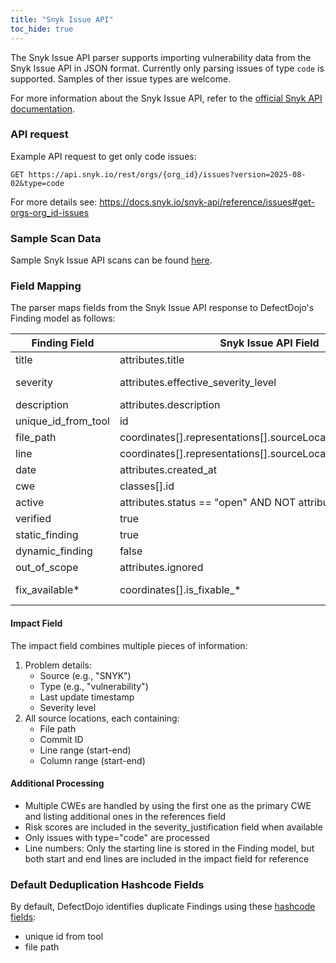 ```yaml
---
title: "Snyk Issue API"
toc_hide: true
---
```

The Snyk Issue API parser supports importing vulnerability data from the Snyk Issue API in JSON format. Currently only parsing issues of type `code` is supported. Samples of ther issue types are welcome.

For more information about the Snyk Issue API, refer to the [official Snyk API documentation](https://docs.snyk.io/snyk-api/reference/issues#get-orgs-org_id-issues).

### API request
Example API request to get only code issues:
```
GET https://api.snyk.io/rest/orgs/{org_id}/issues?version=2025-08-02&type=code
```

For more details see: https://docs.snyk.io/snyk-api/reference/issues#get-orgs-org_id-issues

### Sample Scan Data
Sample Snyk Issue API scans can be found [here](https://github.com/DefectDojo/django-DefectDojo/tree/master/unittests/scans/snyk_issue_api).

### Field Mapping
The parser maps fields from the Snyk Issue API response to DefectDojo's Finding model as follows:

| Finding Field | Snyk Issue API Field | Notes |
|--------------|---------------------|-------|
| title | attributes.title | |
| severity | attributes.effective_severity_level | Mapped to Critical/High/Medium/Low/Info |
| description | attributes.description | |
| unique_id_from_tool | id | Top-level issue ID |
| file_path | coordinates[].representations[].sourceLocation.file | First occurrence |
| line | coordinates[].representations[].sourceLocation.region.start.line | Line where the issue starts |
| date | attributes.created_at | ISO format date |
| cwe | classes[].id | First CWE class found |
| active | attributes.status == "open" AND NOT attributes.ignored | Inactive if ignored or not open |
| verified | true | Always set to true |
| static_finding | true | Always set to true |
| dynamic_finding | false | Always set to false |
| out_of_scope | attributes.ignored | Set to true if issue is ignored |
| fix_available* | coordinates[].is_fixable_* | True if any fixability flag is true.  |

#### Impact Field
The impact field combines multiple pieces of information:
1. Problem details:
   - Source (e.g., "SNYK")
   - Type (e.g., "vulnerability")
   - Last update timestamp
   - Severity level
2. All source locations, each containing:
   - File path
   - Commit ID
   - Line range (start-end)
   - Column range (start-end)

#### Additional Processing
- Multiple CWEs are handled by using the first one as the primary CWE and listing additional ones in the references field
- Risk scores are included in the severity_justification field when available
- Only issues with type="code" are processed
- Line numbers: Only the starting line is stored in the Finding model, but both start and end lines are included in the impact field for reference

### Default Deduplication Hashcode Fields
By default, DefectDojo identifies duplicate Findings using these [hashcode fields](https://docs.defectdojo.com/en/working_with_findings/finding_deduplication/about_deduplication/):

- unique id from tool
- file path